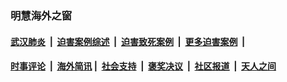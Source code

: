 
### 明慧海外之窗

####  [武汉肺炎](indexes/365.md?t=01140800) &nbsp;|&nbsp;  [迫害案例综述](indexes/328.md?t=01140800) &nbsp;|&nbsp; [迫害致死案例](indexes/277.md?t=01140800)  &nbsp;|&nbsp; [更多迫害案例](indexes/81.md?t=01140800)  &nbsp;|&nbsp; 
####  [时事评论](indexes/251.md?t=01140800) &nbsp;|&nbsp; [海外简讯](indexes/245.md?t=01140800)&nbsp;|&nbsp;  [社会支持](indexes/140.md?t=01140800) &nbsp;|&nbsp; [褒奖决议](indexes/282.md?t=01140800) &nbsp;|&nbsp; [社区报道](indexes/91.md?t=01140800)  &nbsp;|&nbsp; [天人之间](indexes/78.md?t=01140800) 

